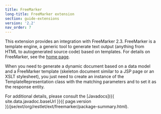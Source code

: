 ```yaml
---
title: FreeMarker
long-title: FreeMarker extension
section: guide-extensions
version: '2.2'
nav_order: 7
---
```

This extension provides an integration with FreeMarker 2.3. FreeMarker
is a template engine, a generic tool to generate text output (anything
from HTML to autogenerated source code) based on templates. For details
on FreeMarker, see the [home page](http://freemarker.org/).

When you need to generate a dynamic document based on a data model and a
FreeMarker template (skeleton document similar to a JSP page or an XSLT
stylesheet), you just need to create an instance of the
TemplateRepresentation class with the matching parameters and to set it
as the response entity.

For additional details, please consult the
[Javadocs]({{ site.data.javadoc.baseUrl }}{{ page.version }}/jse/ext/org/restlet/ext/freemarker/package-summary.html).

